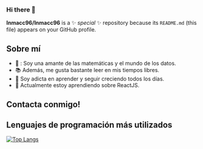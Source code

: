 ### Hi there 👋


**Inmacc96/Inmacc96** is a ✨ _special_ ✨ repository because its `README.md` (this file) appears on your GitHub profile.

## Sobre mí

- 💙 : Soy una amante de las matemáticas y el mundo de los datos.
- 📚 Además, me gusta bastante leer en mis tiempos libres.
- 🌱 Soy adicta en aprender y seguir creciendo todos los días.
- 🤔 Actualmente estoy aprendiendo sobre ReactJS.

## Contacta conmigo!

<!--
<p align="center">
  <a href="https://github.com/inmacc96">
    <img width="60" src="https://github.com/davidivad96/davidivad96/blob/main/logos/github-logo.png?raw=true" />
  </a>
  <a href="https://www.linkedin.com/in/david-fern%C3%A1ndez-ortiz-139b7312a/">
    <img width="50" src="https://github.com/davidivad96/davidivad96/blob/main/logos/linkedin-logo.png?raw=true" />
  </a>
  <a href="mailto:davidivad96@gmail.com">
    <img width="60" src="https://github.com/davidivad96/davidivad96/blob/main/logos/gmail-logo.png?raw=true" />
  </a>
</p>
-->

## Lenguajes de programación más utilizados
[![Top Langs](https://github-readme-stats.vercel.app/api/top-langs/?username=inmacc96)](https://github.com/inmacc96/github-readme-stats)
